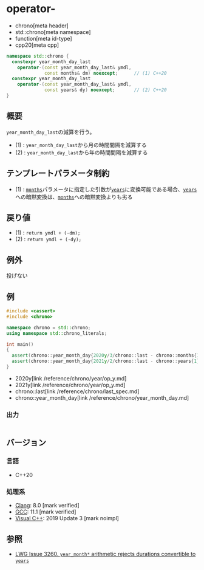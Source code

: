 # operator-
* chrono[meta header]
* std::chrono[meta namespace]
* function[meta id-type]
* cpp20[meta cpp]

```cpp
namespace std::chrono {
  constexpr year_month_day_last
    operator-(const year_month_day_last& ymdl,
              const months& dm) noexcept;      // (1) C++20
  constexpr year_month_day_last
    operator-(const year_month_day_last& ymdl,
              const years& dy) noexcept;       // (2) C++20
}
```

## 概要
`year_month_day_last`の減算を行う。

- (1) : `year_month_day_last`から月の時間間隔を減算する
- (2) : `year_month_day_last`から年の時間間隔を減算する


## テンプレートパラメータ制約
- (1) : [`months`](/reference/chrono/duration_aliases.md)パラメータに指定した引数が[`years`](/reference/chrono/duration_aliases.md)に変換可能である場合、[`years`](/reference/chrono/duration_aliases.md)への暗黙変換は、[`months`](/reference/chrono/duration_aliases.md)への暗黙変換よりも劣る


## 戻り値
- (1) : `return ymdl + (-dm);`
- (2) : `return ymdl + (-dy);`


## 例外
投げない


## 例
```cpp example
#include <cassert>
#include <chrono>

namespace chrono = std::chrono;
using namespace std::chrono_literals;

int main()
{
  assert(chrono::year_month_day{2020y/3/chrono::last - chrono::months{1}} == 2020y/2/29);
  assert(chrono::year_month_day{2021y/2/chrono::last - chrono::years{1}} == 2020y/2/29);
}
```
* 2020y[link /reference/chrono/year/op_y.md]
* 2021y[link /reference/chrono/year/op_y.md]
* chrono::last[link /reference/chrono/last_spec.md]
* chrono::year_month_day[link /reference/chrono/year_month_day.md]

### 出力
```
```

## バージョン
### 言語
- C++20

### 処理系
- [Clang](/implementation.md#clang): 8.0 [mark verified]
- [GCC](/implementation.md#gcc): 11.1 [mark verified]
- [Visual C++](/implementation.md#visual_cpp): 2019 Update 3 [mark noimpl]


## 参照
- [LWG Issue 3260. `year_month*` arithmetic rejects durations convertible to `years`](http://www.open-std.org/jtc1/sc22/wg21/docs/papers/2020/p2117r0.html#3260)
